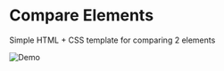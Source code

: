 # Compare Elements

Simple HTML + CSS template for comparing 2 elements

![Demo](https://i.imgur.com/W6K3QPx.png)